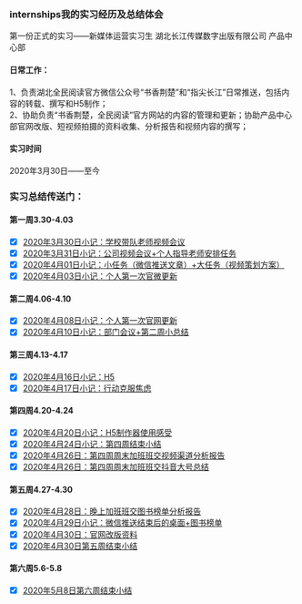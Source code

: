 ### internships我的实习经历及总结体会
第一份正式的实习——新媒体运营实习生
湖北长江传媒数字出版有限公司  产品中心部   
#### 日常工作：
1、负责湖北全民阅读官方微信公众号“书香荆楚”和“指尖长江”日常推送，包括内容的转载、撰写和H5制作；  
2、协助负责“书香荆楚，全民阅读”官方网站的内容的管理和更新；协助产品中心部官网改版、短视频拍摄的资料收集、分析报告和视频内容的撰写；
#### 实习时间
2020年3月30日——至今

### 实习总结传送门：
#### 第一周3.30-4.03
- [x] [2020年3月30日小记：学校带队老师视频会议](https://github.com/sunmiaomiao97/internships/blob/master/2020%E5%B9%B43%E6%9C%8830%E6%97%A5%E5%AD%A6%E6%A0%A1%E5%B8%A6%E9%98%9F%E8%80%81%E5%B8%88%E4%B8%BB%E6%8C%81%E8%A7%86%E9%A2%91%E4%BC%9A%E8%AE%AE%E5%AE%89%E6%8E%92%E5%AE%9E%E4%B9%A0%E4%BA%8B%E9%A1%B9.pdf)
- [x] [2020年3月31日小记：公司视频会议+个人指导老师安排任务](https://github.com/sunmiaomiao97/internships/blob/master/2020%E5%B9%B43%E6%9C%8831%E6%97%A5%E5%85%AC%E5%8F%B8%E7%AC%AC%E4%B8%80%E6%AC%A1%E4%BC%9A%E8%AE%AE%2B%E5%AF%B9%E6%8E%A5%E8%80%81%E5%B8%88%E5%AE%89%E6%8E%92%E4%BB%BB%E5%8A%A1.pdf)
- [x] [2020年4月01日小记：小任务（微信推送文章）+大任务（视频策划方案）](https://github.com/sunmiaomiao97/internships/blob/master/2020%E5%B9%B44%E6%9C%881%E6%97%A5%E4%B8%80%E4%B8%AA%E5%B0%8F%E4%BB%BB%E5%8A%A1%E4%B8%80%E4%B8%AA%E5%A4%A7%E4%BB%BB%E5%8A%A1.pdf)
- [x] [2020年4月03日小记：个人第一次官微更新](https://github.com/sunmiaomiao97/internships/blob/master/2020%E5%B9%B44%E6%9C%883%E6%97%A5%E6%98%9F%E6%9C%9F%E4%BA%94%E5%BE%AE%E4%BF%A1%E5%85%AC%E4%BC%97%E5%8F%B7%E8%BF%90%E8%90%A5%E5%BC%80%E5%A7%8B%2B%E7%AC%AC%E4%B8%80%E5%91%A8%E5%AE%9E%E4%B9%A0%E7%BB%93%E6%9D%9F.docx)
#### 第二周4.06-4.10
- [x] [2020年4月08日小记：个人第一次官网更新](https://github.com/sunmiaomiao97/internships/blob/master/2020%E5%B9%B44%E6%9C%888%E6%97%A5%E6%98%9F%E6%9C%9F%E4%B8%89%E7%AC%AC%E4%B8%80%E6%AC%A1%E5%AE%98%E7%BD%91%E6%9B%B4%E6%96%B0.pdf)
- [x] [2020年4月10日小记：部门会议+第二周小总结](https://github.com/sunmiaomiao97/internships/blob/master/2020%E5%B9%B44%E6%9C%8810%E6%97%A5%E6%98%9F%E6%9C%9F%E4%BA%94%E7%AC%AC%E4%B8%80%E6%AC%A1%E9%83%A8%E9%97%A8%E4%BC%9A%E8%AE%AEand%E7%AC%AC%E4%BA%8C%E5%91%A8%E5%B0%8F%E6%80%BB%E7%BB%93.pdf)
#### 第三周4.13-4.17
- [x] [2020年4月16日小记：H5](https://github.com/sunmiaomiao97/internships/blob/master/2020%E5%B9%B44%E6%9C%8816%E6%97%A5%E6%98%9F%E6%9C%9F%E5%9B%9BH5%2B%E7%9F%AD%E8%A7%86%E9%A2%91%E6%96%B9%E6%A1%88.pdf)
- [x] [2020年4月17日小记：行动克服焦虑](https://github.com/sunmiaomiao97/internships/blob/master/2020%E5%B9%B44%E6%9C%8817%E6%97%A5%E6%98%9F%E6%9C%9F%E4%BA%94%E6%8B%96%E5%BB%B6%E6%B2%A1%E5%A5%BD%E6%9E%9C%E5%AD%90%E5%90%83.pdf)
#### 第四周4.20-4.24
- [x] [2020年4月20日小记：H5制作器使用感受](https://github.com/sunmiaomiao97/internships/blob/master/%E7%AC%AC%E5%9B%9B%E5%91%A8%EF%BC%88%E4%B8%80%EF%BC%89%EF%BC%9AH5%E5%88%B6%E4%BD%9C%E5%99%A8%E4%BD%BF%E7%94%A8%E6%84%9F%E5%8F%97.pdf)
- [x] [2020年4月24日小记：第四周结束小结](https://github.com/sunmiaomiao97/internships/blob/master/2020%E5%B9%B44%E6%9C%8824%E6%97%A5%EF%BC%9A%E5%AE%9E%E4%B9%A0%E7%AC%AC%E5%9B%9B%E5%91%A8%E5%B0%8F%E7%BB%93.pdf)
- [x] [2020年4月26日：第四周周末加班班交视频渠道分析报告](https://github.com/sunmiaomiao97/internships/blob/master/%E8%A7%86%E9%A2%91%E7%B1%BB%E6%B8%A0%E9%81%93%E5%88%86%E6%9E%90%E6%8A%A5%E5%91%8A.pdf)
- [x] [2020年4月26日：第四周周末加班班交抖音大号总结](https://github.com/sunmiaomiao97/internships/blob/master/%E6%8A%96%E9%9F%B3%E5%A4%A7%E5%8F%B7%E6%B1%87%E6%80%BB%EF%BC%88%E6%AD%A6%E6%B1%89%E5%9C%B0%E5%8C%BA%EF%BC%89.pdf)
#### 第五周4.27-4.30
- [x] [2020年4月28日：晚上加班班交图书榜单分析报告](https://github.com/sunmiaomiao97/internships/blob/master/%E5%9B%BE%E4%B9%A6%E6%A6%9C%E5%8D%95%E5%88%86%E6%9E%90%E6%8A%A5%E5%91%8A.pdf)
- [x] [2020年4月29日小记：微信推送结束后的桌面+图书榜单](https://github.com/sunmiaomiao97/internships/blob/master/2020%E5%B9%B44%E6%9C%8829%E6%97%A5%E6%98%9F%E6%9C%9F%E4%B8%89%EF%BC%9A%E4%B9%A6%E7%B1%8D%E9%94%80%E9%87%8F%E6%8A%A5%E5%91%8A%EF%BC%9F.pdf)
- [x] [2020年4月30日：官网改版资料](https://github.com/sunmiaomiao97/internships/blob/master/%E7%AC%AC%E4%BA%94%E5%91%A8%E4%B9%A6%E9%A6%99%E8%8D%86%E6%A5%9A%E5%AE%98%E7%BD%91%E6%94%B9%E7%89%88%E8%B5%84%E6%96%99.pdf)
- [x] [2020年4月30日第五周结束小结](https://github.com/sunmiaomiao97/internships/blob/master/2020%E5%B9%B44%E6%9C%8830%E6%97%A5%E6%98%9F%E6%9C%9F%E5%9B%9B%EF%BC%9A%E5%BE%88%E5%BF%99%E7%A2%8C%E7%9A%84%E4%B8%80%E5%91%A8.pdf)
#### 第六周5.6-5.8
- [x] [2020年5月8日第六周结束小结](https://github.com/sunmiaomiao97/internships/blob/master/2020%E5%B9%B45%E6%9C%888%E6%97%A5%E6%98%9F%E6%9C%9F%E4%BA%94%EF%BC%9A%E8%BF%99%E5%91%A8%E7%BB%93%E6%9D%9F%E7%9A%84%E5%A4%AA%E6%82%84%E6%97%A0%E5%A3%B0%E6%81%AF%E4%BA%86.pdf)






